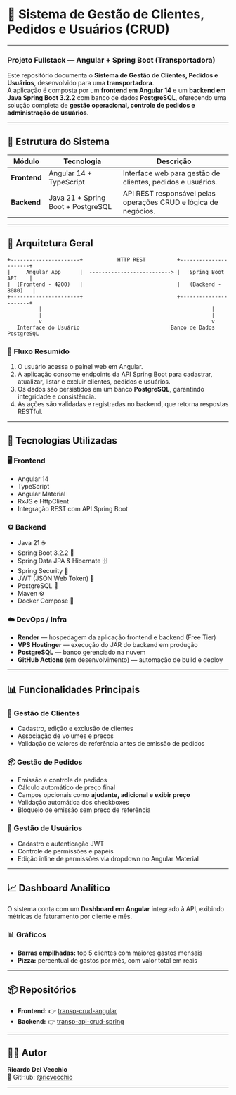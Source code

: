 # 🚛 Sistema de Gestão de Clientes, Pedidos e Usuários (CRUD)

---
### Projeto Fullstack — Angular + Spring Boot (Transportadora)

Este repositório documenta o **Sistema de Gestão de Clientes, Pedidos e Usuários**, desenvolvido para uma **transportadora**.  
A aplicação é composta por um **frontend em Angular 14** e um **backend em Java Spring Boot 3.2.2** com banco de dados **PostgreSQL**, oferecendo uma solução completa de **gestão operacional, controle de pedidos e administração de usuários**.

---

## 🧭 Estrutura do Sistema

| Módulo | Tecnologia | Descrição |
|--------|-------------|-----------|
| **Frontend** | Angular 14 + TypeScript | Interface web para gestão de clientes, pedidos e usuários. |
| **Backend** | Java 21 + Spring Boot + PostgreSQL | API REST responsável pelas operações CRUD e lógica de negócios. |

---

## 🧩 Arquitetura Geral
```text
+----------------------+           HTTP REST          +----------------------+
|     Angular App      |  --------------------------> |   Spring Boot API    |
|  (Frontend - 4200)   |                              |   (Backend - 8080)   |
+----------------------+                              +----------------------+
          |                                                      |
          |                                                      |
          v                                                      v
   Interface do Usuário                             Banco de Dados PostgreSQL
```

### 🔁 Fluxo Resumido
1. O usuário acessa o painel web em Angular.
2. A aplicação consome endpoints da API Spring Boot para cadastrar, atualizar, listar e excluir clientes, pedidos e usuários.
3. Os dados são persistidos em um banco **PostgreSQL**, garantindo integridade e consistência.
4. As ações são validadas e registradas no backend, que retorna respostas RESTful.

---

## 🚀 Tecnologias Utilizadas

### 🖥️ Frontend
- Angular 14
- TypeScript
- Angular Material
- RxJS e HttpClient
- Integração REST com API Spring Boot

### ⚙️ Backend
- Java 21 ☕
- Spring Boot 3.2.2 🍃
- Spring Data JPA & Hibernate 🗄️
- Spring Security 🔐
- JWT (JSON Web Token) 🔑
- PostgreSQL 🐘
- Maven ⚙️
- Docker Compose 🐳

### ☁️ DevOps / Infra
- **Render** — hospedagem da aplicação frontend e backend (Free Tier)
- **VPS Hostinger** — execução do JAR do backend em produção
- **PostgreSQL** — banco gerenciado na nuvem
- **GitHub Actions** (em desenvolvimento) — automação de build e deploy

---

## 📊 Funcionalidades Principais
### 👥 Gestão de Clientes
- Cadastro, edição e exclusão de clientes
- Associação de volumes e preços
- Validação de valores de referência antes de emissão de pedidos

### 📦 Gestão de Pedidos
- Emissão e controle de pedidos
- Cálculo automático de preço final
- Campos opcionais como **ajudante, adicional e exibir preço**
- Validação automática dos checkboxes 
- Bloqueio de emissão sem preço de referência

### 👤 Gestão de Usuários
- Cadastro e autenticação JWT
- Controle de permissões e papéis
- Edição inline de permissões via dropdown no Angular Material

---

## 📈 Dashboard Analítico
O sistema conta com um **Dashboard em Angular** integrado à API, exibindo métricas de faturamento por cliente e mês.

### 📊 Gráficos
- **Barras empilhadas:** top 5 clientes com maiores gastos mensais
- **Pizza:** percentual de gastos por mês, com valor total em reais

---

## 📦 Repositórios
- **Frontend:** 👉 [transp-crud-angular](https://github.com/ricvecchio/transp-crud-angular)
- **Backend:** 👉 [transp-api-crud-spring](https://github.com/ricvecchio/transp-api-crud-spring)

---

## 👨‍💻 Autor

**Ricardo Del Vecchio**  
📍 GitHub: [@ricvecchio](https://github.com/ricvecchio)

---
